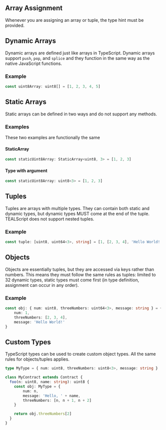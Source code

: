 ## Array Assignment

Whenever you are assigning an array or tuple, the type hint must be provided.

## Dynamic Arrays

Dynamic arrays are defined just like arrays in TypeScript. Dynamic arrays support `push`, `pop`, and `splice` and they function in the same way as the native JavaScript functions.

### Example

```ts
const uint8Array: uint8[] = [1, 2, 3, 4, 5]
```

## Static Arrays
Static arrays can be defined in two ways and do not support any methods.

### Examples

These two examples are functionally the same

#### StaticArray
```ts
const staticUint8Array: StaticArray<uint8, 3> = [1, 2, 3]
```

#### Type with argument
```ts
const staticUint8Array: uint8<3> = [1, 2, 3]
```

## Tuples

Tuples are arrays with multiple types. They can contain both static and dynamic types, but dynamic types MUST come at the end of the tuple. TEALScript does not support nested tuples.

### Example

```ts
const tuple: [uint8, uint64<3>, string] = [1, [2, 3, 4], 'Hello World!']
```

## Objects

Objects are essentially tuples, but they are accessed via keys rather than numbers. This means they must follow the same rules as tuples: limited to 32 dynamic types, static types must come first (in type definition, assignment can occur in any order).


### Example
```ts
const obj: { num: uint8, threeNumbers: uint64<3>, message: string } = {
    num: 1, 
    threeNumbers: [2, 3, 4], 
    message: 'Hello World!'
}
```

## Custom Types
TypeScript types can be used to create custom object types. All the same rules for objects/tuples applies.

```ts
type MyType = { num: uint8, threeNumbers: uint8<3>, message: string }

class MyContract extends Contract {
  foo(n: uint8, name: string): uint8 {
    const obj: MyType = {
        num: n,
        message: 'Hello, ' + name,
        threeNumbers: [n, n + 1, n + 2]
    }

    return obj.threeNumbers[2]
  }
}
```
